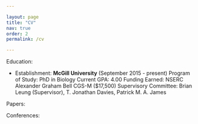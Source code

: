 ```yaml
---

layout: page
title: "CV"
nav: true
order: 2
permalink: /cv

---
```


Education:
* Establishment: **McGill University** (September 2015 - present)
Program of Study: PhD in Biology
Current GPA: 4.00
Funding Earned: NSERC Alexander Graham Bell CGS-M ($17,500)
Supervisory Committee: Brian Leung (Supervisor), T. Jonathan Davies, Patrick
M. A. James

Papers:

Conferences:
